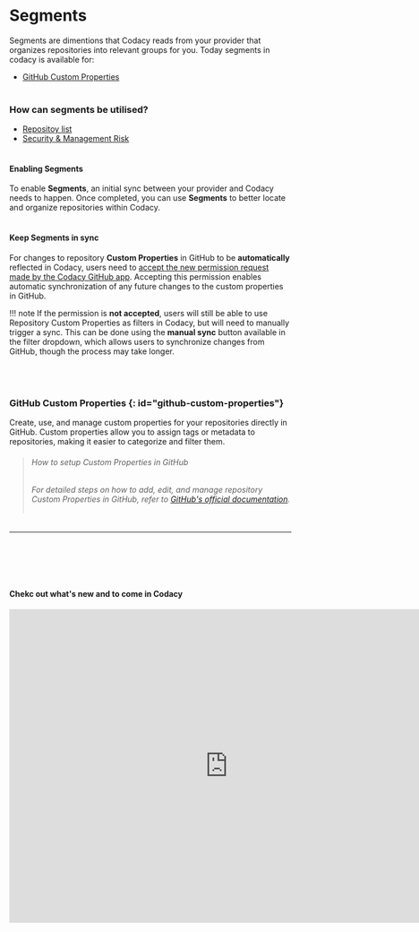 # Segments
Segments are dimentions that Codacy reads from your provider that organizes repositories into relevant groups for you. Today segments in codacy is available for:
- [GitHub Custom Properties](../#github-custom-properties)<br><br>
### How can segments be utilised?
- [Repositoy list](../faq/code-analysis/which-metrics-does-codacy-calculate.md#grade) 
- [Security & Management Risk](../faq/code-analysis/which-metrics-does-codacy-calculate.md#grade)<br><br>
#### Enabling Segments
To enable **Segments**, an initial sync between your provider and Codacy needs to happen. Once completed, you can use **Segments** to better locate and organize repositories within Codacy.<br><br>
#### Keep Segments in sync
For changes to repository **Custom Properties** in GitHub to be **automatically** reflected in Codacy, users need to [accept the new permission request made by the Codacy GitHub app](https://docs.github.com/en/apps/using-github-apps/approving-updated-permissions-for-a-github-app). Accepting this permission enables automatic synchronization of any future changes to the custom properties in GitHub.

!!! note
    If the permission is **not accepted**, users will still be able to use Repository Custom Properties as filters in Codacy, but will need to manually trigger a sync. This can be done using the **manual sync** button available in the filter dropdown, which allows users to synchronize changes from GitHub, though the process may take longer.<br><br><br><br>



    

### GitHub Custom Properties {: id="github-custom-properties"}
Create, use, and manage custom properties for your repositories directly in GitHub. Custom properties allow you to assign tags or metadata to repositories, making it easier to categorize and filter them.

> ###### How to setup _Custom Properties_ in GitHub
> ###### For detailed steps on how to add, edit, and manage repository _Custom Properties_ in GitHub, refer to [GitHub's official documentation](https://docs.github.com/en/organizations/managing-organization-settings/managing-custom-properties-for-repositories-in-your-organization#adding-custom-properties).<br><br>
***
<br><br><br><br>
#### Chekc out what's new and to come in Codacy
<div>
  <iframe id="inlineRoadmap"
      title="Codacy Roadmap"
      width="780"
      height="560"
    src="https://portal.productboard.com/2ng56ct2oir3adgbkvzfgqks" frameborder="0"  
  </iframe>
</div>
